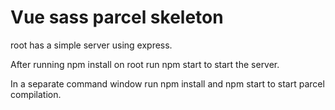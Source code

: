 # Vue sass parcel skeleton

root has a simple server using express.

After running npm install on root run npm start to start the server.

In a separate command window run npm install and npm start to start parcel compilation.